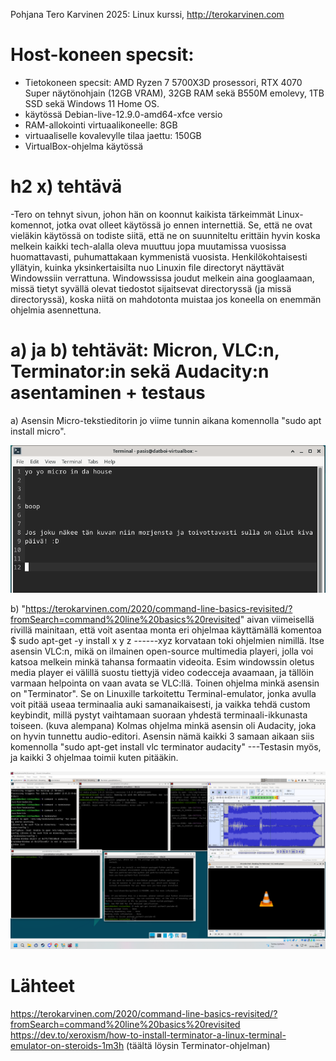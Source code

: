 Pohjana Tero Karvinen 2025: Linux kurssi, http://terokarvinen.com

# Host-koneen specsit:

- Tietokoneen specsit: AMD Ryzen 7 5700X3D prosessori, RTX 4070 Super näytönohjain (12GB VRAM), 32GB RAM sekä B550M emolevy, 1TB SSD sekä Windows 11 Home OS.
- käytössä Debian-live-12.9.0-amd64-xfce versio
- RAM-allokointi virtuaalikoneelle: 8GB
- virtuaaliselle kovalevylle tilaa jaettu: 150GB
- VirtualBox-ohjelma käytössä


# h2 x) tehtävä

-Tero on tehnyt sivun, johon hän on koonnut kaikista tärkeimmät Linux-komennot, jotka ovat olleet käytössä jo ennen internettiä. Se, että ne ovat vieläkin käytössä on todiste siitä, että ne on suunniteltu erittäin hyvin koska melkein kaikki tech-alalla oleva muuttuu jopa muutamissa vuosissa huomattavasti, puhumattakaan kymmenistä vuosista. Henkilökohtaisesti yllätyin, kuinka yksinkertaisilta nuo Linuxin file directoryt näyttävät Windowssiin verrattuna. Windowssissa joudut melkein aina googlaamaan, missä tietyt syvällä olevat tiedostot sijaitsevat directoryssä (ja missä directoryssä), koska niitä on mahdotonta muistaa jos koneella on enemmän ohjelmia asennettuna. 

# a) ja b) tehtävät: Micron, VLC:n, Terminator:in sekä Audacity:n asentaminen + testaus

a) Asensin Micro-tekstieditorin jo viime tunnin aikana komennolla "sudo apt install micro".

![Alt Text](images/MicroImage1.png)

b) "https://terokarvinen.com/2020/command-line-basics-revisited/?fromSearch=command%20line%20basics%20revisited" aivan viimeisellä rivillä mainitaan, että voit asentaa monta eri ohjelmaa käyttämällä komentoa $ sudo apt-get -y install x y z ------xyz korvataan toki ohjelmien nimillä. Itse asensin VLC:n, mikä on ilmainen open-source multimedia playeri, jolla voi katsoa melkein minkä tahansa formaatin videoita. Esim windowssin oletus media player ei välillä suostu tiettyjä video codecceja avaamaan, ja tällöin varmaan helpointa on vaan avata se VLC:llä. Toinen ohjelma minkä asensin on "Terminator". Se on Linuxille tarkoitettu Terminal-emulator, jonka avulla voit pitää useaa terminaalia auki samanaikaisesti, ja vaikka tehdä custom keybindit, millä pystyt vaihtamaan suoraan yhdestä terminaali-ikkunasta toiseen. (kuva alempana) Kolmas ohjelma minkä asensin oli Audacity, joka on hyvin tunnettu audio-editori. Asensin nämä kaikki 3 samaan aikaan siis komennolla "sudo apt-get install vlc terminator audacity" ---Testasin myös, ja kaikki 3 ohjelmaa toimii kuten pitääkin.



![Alt Text](images/Image3Softwares.png)


# Lähteet
https://terokarvinen.com/2020/command-line-basics-revisited/?fromSearch=command%20line%20basics%20revisited
https://dev.to/xeroxism/how-to-install-terminator-a-linux-terminal-emulator-on-steroids-1m3h   (täältä löysin Terminator-ohjelman)
